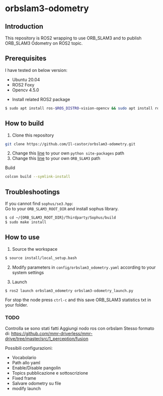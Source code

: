 # orbslam3-odometry
## Introduction
This repository is ROS2 wrapping to use ORB_SLAM3 and to publish ORB_SLAM3 Odometry on ROS2 topic.

## Prerequisites
I have tested on below version: 

* Ubuntu 20.04
* ROS2 Foxy
* Opencv 4.5.0

- Install related ROS2 package
``` bash
$ sudo apt install ros-$ROS_DISTRO-vision-opencv && sudo apt install ros-$ROS_DISTRO-message-filters
```
## How to build 
1. Clone this repository
``` bash
git clone https://github.com/Il-castor/orbslam3-odometry.git
```
2. Change this [line](https://github.com/Il-castor/orbslam3-odometry/blob/36c9b22c01ce51dfad5b0464d0b2b9f3dd492717/src/orbslam3_odometry/CMakeLists.txt#L6) to your own `python site-packages` path
3. Change this [line](https://github.com/Il-castor/orbslam3-odometry/blob/36c9b22c01ce51dfad5b0464d0b2b9f3dd492717/src/orbslam3_odometry/cmake/FindORB_SLAM3.cmake#L8) to your own `ORB_SLAM3` path

Build 
``` bash
colcon build --symlink-install
```
## Troubleshootings
If you cannot find `sophus/se3.hpp`:  
Go to your `ORB_SLAM3_ROOT_DIR` and install sophus library.

``` bash
$ cd ~/{ORB_SLAM3_ROOT_DIR}/Thirdparty/Sophus/build
$ sudo make install
```

## How to use
1. Source the workspace 
``` bash
$ source install/local_setup.bash
```

2. Modify parameters in `config/orbslam3_odometry.yaml` according to your system settings

3. Launch 
``` bash
$ ros2 launch orbslam3_odometry orbslam3-odometry_launch.py
```


For stop the node press `ctrl-c` and this save ORB_SLAM3 statistics txt in your folder. 

### TODO
Controlla se sono stati fatti 
Aggiungi nodo ros con orbslam
Stesso formato di:
	https://github.com/mmr-driverless/mmr-drive/tree/master/src/1_perception/fusion


Possibili configurazioni:
- Vocabolario
- Path allo yaml
- Enable/Disable pangolin
- Topics pubblicazione e sottoscrizione
- Fixed frame 
- Salvare odometry su file
- modify launch 
